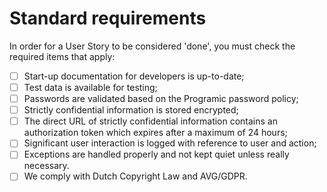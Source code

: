 # Standard requirements
In order for a User Story to be considered 'done', you must check the required items that apply:

- [ ] Start-up documentation for developers is up-to-date;
- [ ] Test data is available for testing;
- [ ] Passwords are validated based on the Programic password policy;
- [ ] Strictly confidential information is stored encrypted;
- [ ] The direct URL of strictly confidential information contains an authorization token which expires after a maximum of 24 hours;
- [ ] Significant user interaction is logged with reference to user and action;
- [ ] Exceptions are handled properly and not kept quiet unless really necessary.
- [ ] We comply with Dutch Copyright Law and AVG/GDPR.